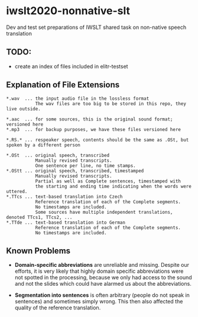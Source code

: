 # iwslt2020-nonnative-slt
Dev and test set preparations of IWSLT shared task on non-native speech translation

## TODO:

- create an index of files included in elitr-testset

## Explanation of File Extensions

```
*.wav  ... the input audio file in the lossless format
           The wav files are too big to be stored in this repo, they live outside.

*.aac  ... for some sources, this is the original sound format; versioned here
*.mp3  ... for backup purposes, we have these files versioned here

*.RS.* ... respeaker speech, contents should be the same as .OSt, but spoken by a different person

*.OSt  ... original speech, transcribed
           Manually revised transcripts.
           One sentence per line, no time stamps.
*.OStt ... original speech, transcribed, timestamped
           Manually revised transcripts.
           Partial as well as Complete sentences, timestamped with
           the starting and ending time indicating when the words were uttered.
*.TTcs ... text-based translation into Czech
           Reference translation of each of the Complete segments.
           No timestamps are included.
           Some sources have multiple independent translations, denoted TTcs1, TTcs2, ...
*.TTde ... text-based translation into German
           Reference translation of each of the Complete segments.
           No timestamps are included.
```


## Known Problems

- **Domain-specific abbreviations** are unreliable and missing. Despite our efforts, it is very likely that highly domain specific abbreviations were not spotted in the processing, because we only had access to the sound and not the slides which could have alarmed us about the abbreviations.

- **Segmentation into sentences** is often arbitrary (people do not speak in sentences) and sometimes simply wrong. This then also affected the quality of the reference translation.
